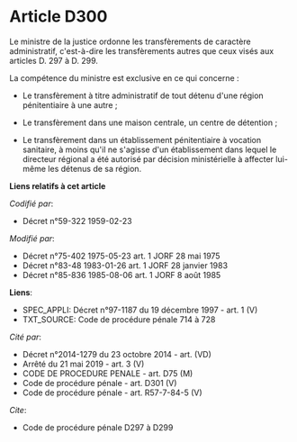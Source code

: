 # Article D300

Le ministre de la justice ordonne les transfèrements de caractère administratif, c'est-à-dire les transfèrements autres que
ceux visés aux articles D. 297 à D. 299.

La compétence du ministre est exclusive en ce qui concerne :

- Le transfèrement à titre administratif de tout détenu d'une région pénitentiaire à une autre ;

- Le transfèrement dans une maison centrale, un centre de détention ;

- Le transfèrement dans un établissement pénitentiaire à vocation sanitaire, à moins qu'il ne s'agisse d'un établissement
dans lequel le directeur régional a été autorisé par décision ministérielle à affecter lui-même les détenus de sa région.

**Liens relatifs à cet article**

_Codifié par_:

  - Décret n°59-322 1959-02-23

_Modifié par_:

  - Décret n°75-402 1975-05-23 art. 1 JORF 28 mai 1975
  - Décret n°83-48 1983-01-26 art. 1 JORF 28 janvier 1983
  - Décret n°85-836 1985-08-06 art. 1 JORF 8 août 1985

**Liens**:

  - SPEC_APPLI: Décret n°97-1187 du 19 décembre 1997 - art. 1 (V)
  - TXT_SOURCE: Code de procédure pénale 714 à 728

_Cité par_:

  - Décret n°2014-1279 du 23 octobre 2014 - art. (VD)
  - Arrêté du 21 mai 2019 - art. 3 (V)
  - CODE DE PROCEDURE PENALE - art. D75 (M)
  - Code de procédure pénale - art. D301 (V)
  - Code de procédure pénale - art. R57-7-84-5 (V)

_Cite_:

  - Code de procédure pénale D297 à D299
